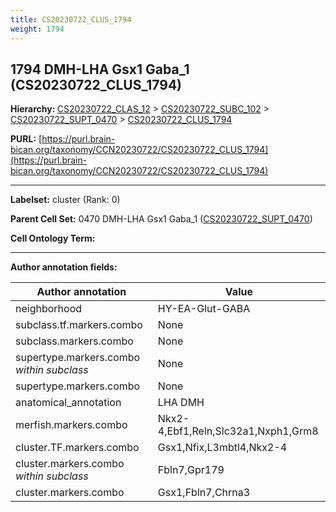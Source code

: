 ```yaml
---
title: CS20230722_CLUS_1794
weight: 1794
---
```

## 1794 DMH-LHA Gsx1 Gaba_1 (CS20230722_CLUS_1794)
<b>Hierarchy: </b>
[CS20230722_CLAS_12](../CS20230722_CLAS_12) >
[CS20230722_SUBC_102](../CS20230722_SUBC_102) >
[CS20230722_SUPT_0470](../CS20230722_SUPT_0470) >
[CS20230722_CLUS_1794](../CS20230722_CLUS_1794)

**PURL:** [https://purl.brain-bican.org/taxonomy/CCN20230722/CS20230722_CLUS_1794](https://purl.brain-bican.org/taxonomy/CCN20230722/CS20230722_CLUS_1794)

---


**Labelset:** cluster (Rank: 0)

**Parent Cell Set:** 0470 DMH-LHA Gsx1 Gaba_1 ([CS20230722_SUPT_0470](../CS20230722_SUPT_0470))



**Cell Ontology Term:** 

[MARKER GENES.]: #


---

[TRANSFERRED ANNOTATIONS.]: #


[AUTHOR ANNOTATION FIELDS.]: #


**Author annotation fields:**

| Author annotation | Value |
|-------------------|-------|
|neighborhood|HY-EA-Glut-GABA|
|subclass.tf.markers.combo|None|
|subclass.markers.combo|None|
|supertype.markers.combo _within subclass_|None|
|supertype.markers.combo|None|
|anatomical_annotation|LHA DMH|
|merfish.markers.combo|Nkx2-4,Ebf1,Reln,Slc32a1,Nxph1,Grm8|
|cluster.TF.markers.combo|Gsx1,Nfix,L3mbtl4,Nkx2-4|
|cluster.markers.combo _within subclass_|Fbln7,Gpr179|
|cluster.markers.combo|Gsx1,Fbln7,Chrna3|

